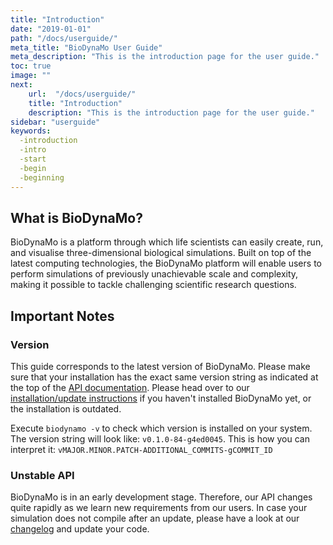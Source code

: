 ```yaml
---
title: "Introduction"
date: "2019-01-01"
path: "/docs/userguide/"
meta_title: "BioDynaMo User Guide"
meta_description: "This is the introduction page for the user guide."
toc: true
image: ""
next:
    url:  "/docs/userguide/"
    title: "Introduction"
    description: "This is the introduction page for the user guide."
sidebar: "userguide"
keywords:
  -introduction
  -intro
  -start
  -begin
  -beginning
---
```


## What is BioDynaMo?

BioDynaMo is a platform through which life scientists
can easily create, run, and visualise three-dimensional
biological simulations. Built on top of the latest computing
technologies, the BioDynaMo platform will enable users to
perform simulations of previously unachievable scale and
complexity, making it possible to tackle challenging scientific
research questions.


## Important Notes

### Version

This guide corresponds to the latest version of BioDynaMo. Please make sure that
your installation has the exact same version string as indicated at the top of the
[API documentation](/api/).
Please head over to our [installation/update instructions](/docs/userguide/installation) if you haven't installed
BioDynaMo yet, or the installation is outdated.

Execute `biodynamo -v` to check which version is installed on your system.
The version string will look like: `v0.1.0-84-g4ed0045`. This is how you can interpret
it: `vMAJOR.MINOR.PATCH-ADDITIONAL_COMMITS-gCOMMIT_ID`

### Unstable API

BioDynaMo is in an early development stage. Therefore, our API changes quite
rapidly as we learn new requirements from our users. In case your simulation
does not compile after an update, please have a look at our [changelog](/docs/userguide/changelog)
and update your code.

